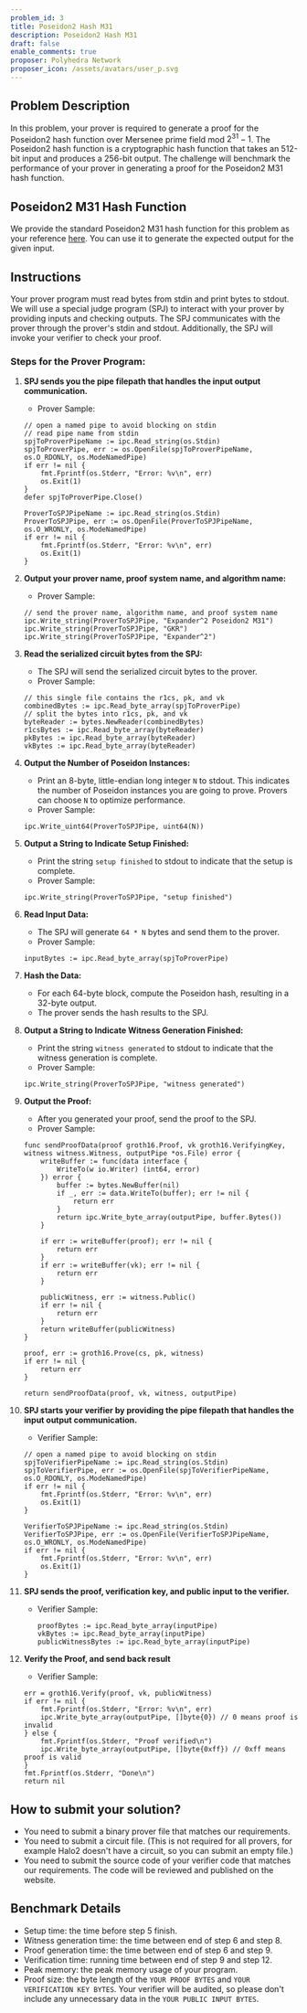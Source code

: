 ```yaml
---
problem_id: 3
title: Poseidon2 Hash M31
description: Poseidon2 Hash M31
draft: false
enable_comments: true
proposer: Polyhedra Network
proposer_icon: /assets/avatars/user_p.svg
---
```


## Problem Description

In this problem, your prover is required to generate a proof for the Poseidon2 hash function over Mersenee prime field mod $2^{31}-1$. The Poseidon2 hash function is a cryptographic hash function that takes an 512-bit input and produces a 256-bit output. The challenge will benchmark the performance of your prover in generating a proof for the Poseidon2 M31 hash function.

## Poseidon2 M31 Hash Function
We provide the standard Poseidon2 M31 hash function for this problem as your reference [here](https://github.com/PolyhedraZK/ExpanderCompilerCollection/blob/master/poseidon/poseidon.go). You can use it to generate the expected output for the given input.

## Instructions

Your prover program must read bytes from stdin and print bytes to stdout. We will use a special judge program (SPJ) to interact with your prover by providing inputs and checking outputs. The SPJ communicates with the prover through the prover's stdin and stdout. Additionally, the SPJ will invoke your verifier to check your proof.

### Steps for the Prover Program:
1. **SPJ sends you the pipe filepath that handles the input output communication.**
    - Prover Sample:
    ```golang
    // open a named pipe to avoid blocking on stdin
	// read pipe name from stdin
	spjToProverPipeName := ipc.Read_string(os.Stdin)
	spjToProverPipe, err := os.OpenFile(spjToProverPipeName, os.O_RDONLY, os.ModeNamedPipe)
	if err != nil {
		fmt.Fprintf(os.Stderr, "Error: %v\n", err)
		os.Exit(1)
	}
	defer spjToProverPipe.Close()

	ProverToSPJPipeName := ipc.Read_string(os.Stdin)
	ProverToSPJPipe, err := os.OpenFile(ProverToSPJPipeName, os.O_WRONLY, os.ModeNamedPipe)
	if err != nil {
		fmt.Fprintf(os.Stderr, "Error: %v\n", err)
		os.Exit(1)
	}
    ```
2. **Output your prover name, proof system name, and algorithm name:**
    - Prover Sample:
    ```golang
    // send the prover name, algorithm name, and proof system name
    ipc.Write_string(ProverToSPJPipe, "Expander^2 Poseidon2 M31")
    ipc.Write_string(ProverToSPJPipe, "GKR")
    ipc.Write_string(ProverToSPJPipe, "Expander^2")
    ```

3. **Read the serialized circuit bytes from the SPJ:**
    - The SPJ will send the serialized circuit bytes to the prover.
    - Prover Sample:
    ```golang
    // this single file contains the r1cs, pk, and vk
	combinedBytes := ipc.Read_byte_array(spjToProverPipe) 
	// split the bytes into r1cs, pk, and vk
	byteReader := bytes.NewReader(combinedBytes)
	r1csBytes := ipc.Read_byte_array(byteReader)
	pkBytes := ipc.Read_byte_array(byteReader)
	vkBytes := ipc.Read_byte_array(byteReader)
    ```

4. **Output the Number of Poseidon Instances:**
   - Print an 8-byte, little-endian long integer `N` to stdout. This indicates the number of Poseidon instances you are going to prove. Provers can choose `N` to optimize performance.
   - Prover Sample:
   ```golang
   ipc.Write_uint64(ProverToSPJPipe, uint64(N))
   ```

5. **Output a String to Indicate Setup Finished:**
   - Print the string `setup finished` to stdout to indicate that the setup is complete.
   - Prover Sample:
   ```golang
   ipc.Write_string(ProverToSPJPipe, "setup finished")
   ```

6. **Read Input Data:**
   - The SPJ will generate `64 * N` bytes and send them to the prover.
    - Prover Sample:
    ```golang
    inputBytes := ipc.Read_byte_array(spjToProverPipe)
    ```

7. **Hash the Data:**
   - For each 64-byte block, compute the Poseidon hash, resulting in a 32-byte output.
   - The prover sends the hash results to the SPJ.

8. **Output a String to Indicate Witness Generation Finished:**
   - Print the string `witness generated` to stdout to indicate that the witness generation is complete.
   - Prover Sample:
   ```golang
   ipc.Write_string(ProverToSPJPipe, "witness generated")
   ```

9. **Output the Proof:**
   - After you generated your proof, send the proof to the SPJ.
    - Prover Sample:
    ```golang
    func sendProofData(proof groth16.Proof, vk groth16.VerifyingKey, witness witness.Witness, outputPipe *os.File) error {
        writeBuffer := func(data interface {
            WriteTo(w io.Writer) (int64, error)
        }) error {
            buffer := bytes.NewBuffer(nil)
            if _, err := data.WriteTo(buffer); err != nil {
                return err
            }
            return ipc.Write_byte_array(outputPipe, buffer.Bytes())
        }

        if err := writeBuffer(proof); err != nil {
            return err
        }
        if err := writeBuffer(vk); err != nil {
            return err
        }

        publicWitness, err := witness.Public()
        if err != nil {
            return err
        }
        return writeBuffer(publicWitness)
    }
    ```
    ```golang
    proof, err := groth16.Prove(cs, pk, witness)
	if err != nil {
		return err
	}

	return sendProofData(proof, vk, witness, outputPipe)
    ```
  10. **SPJ starts your verifier by providing the pipe filepath that handles the input output communication.**
        - Verifier Sample:
        ```golang
        // open a named pipe to avoid blocking on stdin
        spjToVerifierPipeName := ipc.Read_string(os.Stdin)
        spjToVerifierPipe, err := os.OpenFile(spjToVerifierPipeName, os.O_RDONLY, os.ModeNamedPipe)
        if err != nil {
            fmt.Fprintf(os.Stderr, "Error: %v\n", err)
            os.Exit(1)
        }

        VerifierToSPJPipeName := ipc.Read_string(os.Stdin)
        VerifierToSPJPipe, err := os.OpenFile(VerifierToSPJPipeName, os.O_WRONLY, os.ModeNamedPipe)
        if err != nil {
            fmt.Fprintf(os.Stderr, "Error: %v\n", err)
            os.Exit(1)
        }
        ```
  11. **SPJ sends the proof, verification key, and public input to the verifier.**
        - Verifier Sample:
            ```golang
            proofBytes := ipc.Read_byte_array(inputPipe)
            vkBytes := ipc.Read_byte_array(inputPipe)
            publicWitnessBytes := ipc.Read_byte_array(inputPipe)
            ```
  12. **Verify the Proof, and send back result**
        - Verifier Sample:
        ```golang
        err = groth16.Verify(proof, vk, publicWitness)
        if err != nil {
            fmt.Fprintf(os.Stderr, "Error: %v\n", err)
            ipc.Write_byte_array(outputPipe, []byte{0}) // 0 means proof is invalid
        } else {
            fmt.Fprintf(os.Stderr, "Proof verified\n")
            ipc.Write_byte_array(outputPipe, []byte{0xff}) // 0xff means proof is valid
        }
        fmt.Fprintf(os.Stderr, "Done\n")
        return nil
        ```

## How to submit your solution?
- You need to submit a binary prover file that matches our requirements.
- You need to submit a circuit file. (This is not required for all provers, for example Halo2 doesn't have a circuit, so you can submit an empty file.)
- You need to submit the source code of your verifier code that matches our requirements. The code will be reviewed and published on the website.

## Benchmark Details
- Setup time: the time before step 5 finish.
- Witness generation time: the time between end of step 6 and step 8.
- Proof generation time: the time between end of step 6 and step 9.
- Verification time: running time between end of step 9 and step 12.
- Peak memory: the peak memory usage of your program.
- Proof size: the byte length of the `YOUR PROOF BYTES` and `YOUR VERIFICATION KEY BYTES`. Your verifier will be audited, so please don't include any unnecessary data in the `YOUR PUBLIC INPUT BYTES`.